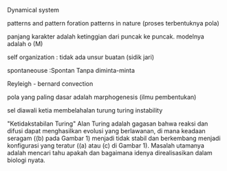 Dynamical system

patterns and pattern foration
patterns in nature (proses terbentuknya pola)

panjang karakter adalah ketinggian dari puncak ke puncak. modelnya adalah o (M)

self organization : tidak ada unsur buatan (sidik jari)

spontaneouse :Spontan Tanpa diminta-minta

Reyleigh - bernard convection

pola yang paling dasar adalah marphogenesis (ilmu pembentukan)

sel diawali ketia membelahalan turung 
turing  instability 

"Ketidakstabilan Turing" Alan Turing adalah gagasan bahwa reaksi dan difusi dapat menghasilkan evolusi yang berlawanan, di mana keadaan seragam ((b) pada Gambar 1) menjadi tidak stabil dan berkembang menjadi konfigurasi yang teratur ((a) atau (c) di Gambar 1). Masalah utamanya adalah mencari tahu apakah dan bagaimana idenya direalisasikan dalam biologi nyata.
